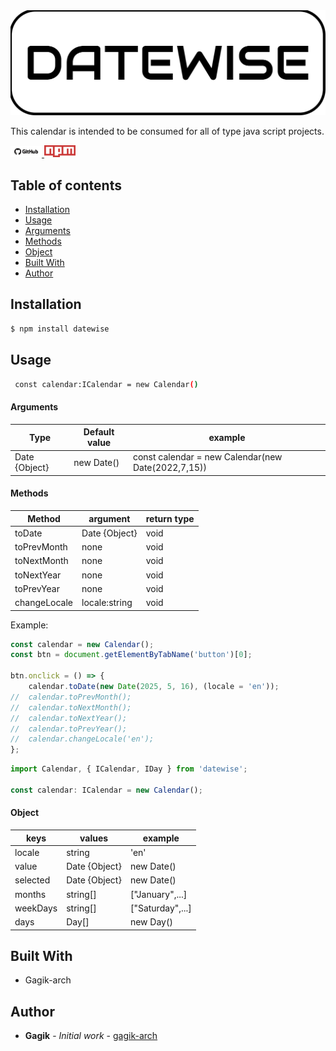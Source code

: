 <a href="#">
    <img src="./datewise.png" width="auto" title="demo">
</a>

This calendar is intended to be consumed for all of type java script projects.

<span>
    <a href="https://github.com/Gagik-arch/datewise" title="Build Status">
        <img src="./github-logo.png" width="50px">
    </a>
    <a href="https://www.npmjs.com/package/datewise" title="npm version">
        <img src="./npm-logo.png" width="50" >
    </a>
</span>

## Table of contents

-   [Installation](#installation)
-   [Usage](#usage)
-   [Arguments](#Arguments)
-   [Methods](#Methods)
-   [Object](#Object)
-   [Built With](#built-with)
-   [Author](#author)

## Installation

```sh
$ npm install datewise
```

## Usage

```sh
 const calendar:ICalendar = new Calendar()
```

#### Arguments

| Type          | Default value | example                                            |
| ------------- | ------------- | -------------------------------------------------- |
| Date {Object} | new Date()    | const calendar = new Calendar(new Date(2022,7,15)) |

#### Methods

| Method      | argument      | return type  |
| ----------- | ------------- | ------------ |
| toDate      | Date {Object} |     void     |
| toPrevMonth | none          |     void     |
| toNextMonth | none          |     void     |
| toNextYear  | none          |     void     |
| toPrevYear  | none          |     void     |
| changeLocale| locale:string |     void     |

Example:

```js
const calendar = new Calendar();
const btn = document.getElementByTabName('button')[0];

btn.onclick = () => {
    calendar.toDate(new Date(2025, 5, 16), (locale = 'en'));
//  calendar.toPrevMonth();
//  calendar.toNextMonth();
//  calendar.toNextYear();
//  calendar.toPrevYear();
//  calendar.changeLocale('en');
};
```

```ts
import Calendar, { ICalendar, IDay } from 'datewise';

const calendar: ICalendar = new Calendar();
```

#### Object

| keys     | values        |     example      |
| -------- | ------------- |     --------     |
| locale   | string        |       'en'       |
| value    | Date {Object} |    new Date()    |
| selected | Date {Object} |    new Date()    |
| months   | string[]      | ["January",...]  |
| weekDays | string[]      | ["Saturday",...] |
| days     | Day[]         |     new Day()    |
 
## Built With 

-   Gagik-arch

## Author

-   **Gagik** - _Initial work_ - [gagik-arch](https://github.com/Gagik-arch/datewise)
